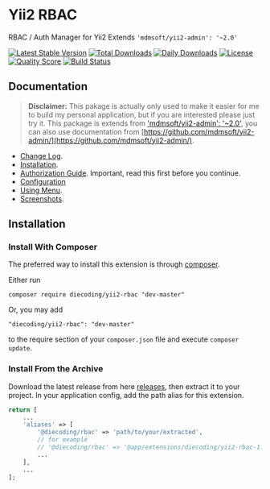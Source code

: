# Yii2 RBAC

RBAC / Auth Manager for Yii2 Extends `'mdmsoft/yii2-admin': '~2.0'`

[![Latest Stable Version](https://poser.pugx.org/diecoding/yii2-rbac/v/stable?format=flat-square)](https://github.com/die-coding/yii2-rbac/releases)
[![Total Downloads](https://poser.pugx.org/diecoding/yii2-rbac/downloads?format=flat-square)](https://packagist.org/packages/diecoding/yii2-rbac)
[![Daily Downloads](https://poser.pugx.org/diecoding/yii2-rbac/d/daily?format=flat-square)](https://packagist.org/packages/diecoding/yii2-rbac)
[![License](https://poser.pugx.org/diecoding/yii2-rbac/license?format=flat-square)](LICENSE.md)
[![Quality Score](https://img.shields.io/scrutinizer/g/die-coding/yii2-rbac.svg?style=flat-square)](https://scrutinizer-ci.com/g/die-coding/yii2-rbac)
[![Build Status](https://img.shields.io/scrutinizer/build/g/die-coding/yii2-rbac.svg?style=flat-square)](https://scrutinizer-ci.com/g/die-coding/yii2-rbac/build-status/master)

## Documentation

> **Disclaimer:** This pakage is actually only used to make it easier for me to build my personal application, but if you are interested please just try it. This package is extends from ['mdmsoft/yii2-admin': '~2.0'](https://github.com/mdmsoft/yii2-admin/), you can also use documentation from [https://github.com/mdmsoft/yii2-admin/](https://github.com/mdmsoft/yii2-admin/).

-   [Change Log](CHANGELOG.md).
-   [Installation](#installation).
-   [Authorization Guide](https://www.yiiframework.com/doc/guide/2.0/en/security-authorization). Important, read this first before you continue.
-   [Configuration](documentations/configuration.md)
-   [Using Menu](documentations/menu.md).
-   [Screenshots](documentations/screenshots).

## Installation

### Install With Composer

The preferred way to install this extension is through [composer](https://getcomposer.org/download/).

Either run

```
composer require diecoding/yii2-rbac "dev-master"
```

Or, you may add

```
"diecoding/yii2-rbac": "dev-master"
```

to the require section of your `composer.json` file and execute `composer update`.

### Install From the Archive

Download the latest release from here [releases](https://github.com/die-coding/yii2-rbac/releases), then extract it to your project.
In your application config, add the path alias for this extension.

```php
return [
    ...
    'aliases' => [
        '@diecoding/rbac' => 'path/to/your/extracted',
        // for example
        // '@diecoding/rbac' => '@app/extensions/diecoding/yii2-rbac-1.0.0',
        ...
    ],
    ...
];
```
